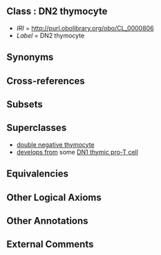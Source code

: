 
## Class : DN2 thymocyte

 * *IRI* = http://purl.obolibrary.org/obo/CL_0000806
 * *Label* = DN2 thymocyte

## Synonyms


## Cross-references


## Subsets


## Superclasses

 * [double negative thymocyte](../../CL/89/CL_0002489.md)
 * [develops from](../../RO/02/RO_0002202.md) some [DN1 thymic pro-T cell](../../CL/94/CL_0000894.md)

## Equivalencies


## Other Logical Axioms


## Other Annotations


## External Comments

